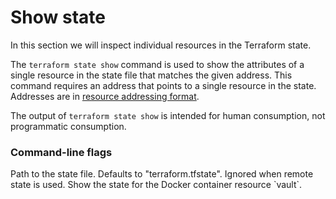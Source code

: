 # Show state

In this section we will inspect individual resources in the Terraform state.

<instruqt-video id="o9LJasr3SS0"></instruqt-video>

The `terraform state show` command is used to show the attributes of a single resource in the state file that matches the given address.
This command requires an address that points to a single resource in the state. 
Addresses are in <a href="https://developer.hashicorp.com/terraform/cli/state/resource-addressing" target="_blank">resource addressing format</a>.

The output of `terraform state show` is intended for human consumption, not programmatic consumption. 

### Command-line flags

<instruqt-api-table>
  <instruqt-api-field name="state" type="string" required="false" value="terraform.tfstate">
    Path to the state file. Defaults to "terraform.tfstate". Ignored when remote state is used.
  </instruqt-api-field>
</instruqt-api-table>

<instruqt-task id="show_state">
  Show the state for the Docker container resource `vault`.
</instruqt-task>